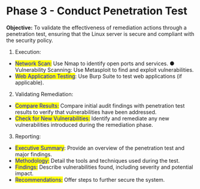 # Phase 3 - Conduct Penetration Test

**Objective:** To validate the effectiveness of remediation actions through a penetration test, ensuring that the Linux server is secure and compliant with the security policy.

1. Execution:&#x20;

* <mark style="color:blue;">Network Scan:</mark> Use Nmap to identify open ports and services. ● Vulnerability Scanning: Use Metasploit to find and exploit vulnerabilities.&#x20;
* <mark style="color:blue;">Web Application Testing</mark>: Use Burp Suite to test web applications (if applicable).

2. Validating Remediation:&#x20;

* <mark style="color:blue;">Compare Results:</mark> Compare initial audit findings with penetration test results to verify that vulnerabilities have been addressed.&#x20;
* <mark style="color:blue;">Check for New Vulnerabilities:</mark> Identify and remediate any new vulnerabilities introduced during the remediation phase.

3. Reporting:&#x20;

* <mark style="color:blue;">Executive Summary</mark>: Provide an overview of the penetration test and major findings.&#x20;
* <mark style="color:blue;">Methodology:</mark> Detail the tools and techniques used during the test.&#x20;
* <mark style="color:blue;">Findings:</mark> Describe vulnerabilities found, including severity and potential impact.&#x20;
* <mark style="color:blue;">Recommendations:</mark> Offer steps to further secure the system.
